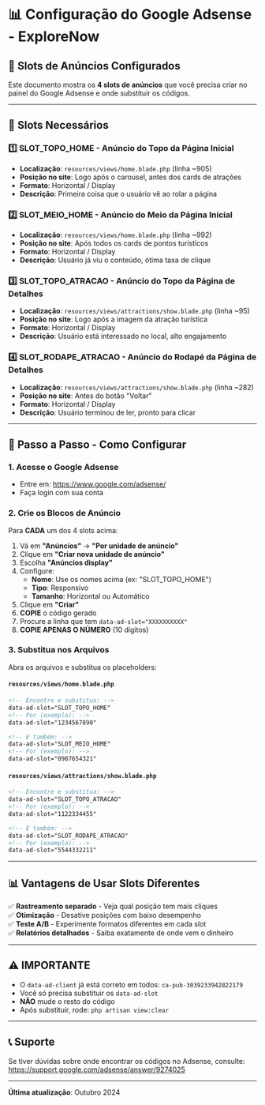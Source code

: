 # 📊 Configuração do Google Adsense - ExploreNow

## 🎯 Slots de Anúncios Configurados

Este documento mostra os **4 slots de anúncios** que você precisa criar no painel do Google Adsense e onde substituir os códigos.

---

## 📝 Slots Necessários

### 1️⃣ **SLOT_TOPO_HOME** - Anúncio do Topo da Página Inicial
- **Localização**: `resources/views/home.blade.php` (linha ~905)
- **Posição no site**: Logo após o carousel, antes dos cards de atrações
- **Formato**: Horizontal / Display
- **Descrição**: Primeira coisa que o usuário vê ao rolar a página

### 2️⃣ **SLOT_MEIO_HOME** - Anúncio do Meio da Página Inicial
- **Localização**: `resources/views/home.blade.php` (linha ~992)
- **Posição no site**: Após todos os cards de pontos turísticos
- **Formato**: Horizontal / Display
- **Descrição**: Usuário já viu o conteúdo, ótima taxa de clique

### 3️⃣ **SLOT_TOPO_ATRACAO** - Anúncio do Topo da Página de Detalhes
- **Localização**: `resources/views/attractions/show.blade.php` (linha ~95)
- **Posição no site**: Logo após a imagem da atração turística
- **Formato**: Horizontal / Display
- **Descrição**: Usuário está interessado no local, alto engajamento

### 4️⃣ **SLOT_RODAPE_ATRACAO** - Anúncio do Rodapé da Página de Detalhes
- **Localização**: `resources/views/attractions/show.blade.php` (linha ~282)
- **Posição no site**: Antes do botão "Voltar"
- **Formato**: Horizontal / Display
- **Descrição**: Usuário terminou de ler, pronto para clicar

---

## 🚀 Passo a Passo - Como Configurar

### 1. Acesse o Google Adsense
- Entre em: https://www.google.com/adsense/
- Faça login com sua conta

### 2. Crie os Blocos de Anúncio

Para **CADA** um dos 4 slots acima:

1. Vá em **"Anúncios"** → **"Por unidade de anúncio"**
2. Clique em **"Criar nova unidade de anúncio"**
3. Escolha **"Anúncios display"**
4. Configure:
   - **Nome**: Use os nomes acima (ex: "SLOT_TOPO_HOME")
   - **Tipo**: Responsivo
   - **Tamanho**: Horizontal ou Automático
5. Clique em **"Criar"**
6. **COPIE** o código gerado
7. Procure a linha que tem `data-ad-slot="XXXXXXXXXX"`
8. **COPIE APENAS O NÚMERO** (10 dígitos)

### 3. Substitua nos Arquivos

Abra os arquivos e substitua os placeholders:

#### `resources/views/home.blade.php`
```html
<!-- Encontre e substitua: -->
data-ad-slot="SLOT_TOPO_HOME"
<!-- Por (exemplo): -->
data-ad-slot="1234567890"

<!-- E também: -->
data-ad-slot="SLOT_MEIO_HOME"
<!-- Por (exemplo): -->
data-ad-slot="0987654321"
```

#### `resources/views/attractions/show.blade.php`
```html
<!-- Encontre e substitua: -->
data-ad-slot="SLOT_TOPO_ATRACAO"
<!-- Por (exemplo): -->
data-ad-slot="1122334455"

<!-- E também: -->
data-ad-slot="SLOT_RODAPE_ATRACAO"
<!-- Por (exemplo): -->
data-ad-slot="5544332211"
```

---

## 📊 Vantagens de Usar Slots Diferentes

✅ **Rastreamento separado** - Veja qual posição tem mais cliques  
✅ **Otimização** - Desative posições com baixo desempenho  
✅ **Teste A/B** - Experimente formatos diferentes em cada slot  
✅ **Relatórios detalhados** - Saiba exatamente de onde vem o dinheiro  

---

## ⚠️ IMPORTANTE

- O `data-ad-client` já está correto em todos: `ca-pub-3039233942822179`
- Você só precisa substituir os `data-ad-slot`
- **NÃO** mude o resto do código
- Após substituir, rode: `php artisan view:clear`

---

## 📞 Suporte

Se tiver dúvidas sobre onde encontrar os códigos no Adsense, consulte:
https://support.google.com/adsense/answer/9274025

---

**Última atualização**: Outubro 2024

